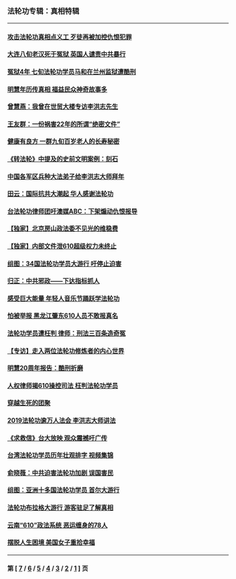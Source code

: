 ### 法轮功专辑：真相特辑
---
#### [攻击法轮功真相点义工 歹徒再被加控仇恨犯罪](../../pages/nf4389/n13601019.md?05140430) 
#### [大连八旬老汉死于冤狱 英国人谴责中共暴行](../../pages/nf4389/n13480118.md?05140430) 
#### [冤狱4年 七旬法轮功学员马和在兰州监狱遭酷刑](../../pages/nf4389/n13304688.md?05140430) 
#### [明慧年历传真相 福益民众神奇故事多](../../pages/nf4389/n13294545.md?05140430) 
#### [曾慧燕：我曾在世贸大楼专访李洪志先生](../../pages/nf4389/n12898729.md?05140430) 
#### [王友群：一份祸害22年的所谓“绝密文件”](../../pages/nf4389/n12871750.md?05140430) 
#### [健康有良方 一群九旬百岁老人的长寿秘密](../../pages/nf4389/n12847475.md?05140430) 
#### [《转法轮》中提及的史前文明案例：刻石](../../pages/nf4389/n12758577.md?05140430) 
#### [中国各军区兵种大法弟子给李洪志大师拜年](../../pages/nf4389/n12750047.md?05140430) 
#### [田云：国际抗共大潮起 华人感谢法轮功](../../pages/nf4389/n12357708.md?05140430) 
#### [台法轮功律师团吁澳媒ABC：下架煽动仇恨报导](../../pages/nf4389/n12279917.md?05140430) 
#### [【独家】北京房山政法委不见光的维稳费](../../pages/nf4389/n12031979.md?05140430) 
#### [【独家】内部文件泄610超级权力未终止](../../pages/nf4389/n12023895.md?05140430) 
#### [组图：34国法轮功学员大游行 吁停止迫害](../../pages/nf4389/n11492658.md?05140430) 
#### [归正：中共邪政——下达指标抓人](../../pages/nf4389/n11474770.md?05140430) 
#### [感受巨大能量 年轻人音乐节踊跃学法轮功](../../pages/nf4389/n11441981.md?05140430) 
#### [怕被举报 黑龙江肇东610人员不敢报真名](../../pages/nf4389/n11436499.md?05140430) 
#### [法轮功学员遭枉判 律师：刑法三百条造奇冤](../../pages/nf4389/n11433943.md?05140430) 
#### [【专访】走入两位法轮功修炼者的内心世界](../../pages/nf4389/n11415623.md?05140430) 
#### [明慧20周年报告：酷刑折磨](../../pages/nf4389/n11387954.md?05140430) 
#### [人权律师揭610操控司法 枉判法轮功学员](../../pages/nf4389/n11313370.md?05140430) 
#### [穿越生死的团聚](../../pages/nf4389/n11258922.md?05140430) 
#### [2019法轮功逾万人法会 李洪志大师讲法](../../pages/nf4389/n11265303.md?05140430) 
#### [《求救信》台大放映 观众震撼吁广传](../../pages/nf4389/n10922251.md?05140430) 
#### [台湾法轮功学员历年壮观排字 视频集锦](../../pages/nf4389/n10878789.md?05140430) 
#### [俞晓薇：中共迫害法轮功加剧 误国害民](../../pages/nf4389/n10859260.md?05140430) 
#### [组图：亚洲十多国法轮功学员 首尔大游行](../../pages/nf4389/n10781149.md?05140430) 
#### [法轮功布拉格大游行 游客驻足了解真相](../../pages/nf4389/n10749360.md?05140430) 
#### [云南“610”政法系统 恶运缠身的78人](../../pages/nf4389/n10747534.md?05140430) 
#### [摆脱人生困境 美国女子重拾幸福](../../pages/nf4389/n10688678.md?05140430) 

---
#### 第 [ [7](./7.md?05140430) / [6](./6.md?05140430) / [5](./5.md?05140430) / [4](./4.md?05140430) / [3](./3.md?05140430) / [2](./2.md?05140430) / [1](./1.md?05140430) ] 页
